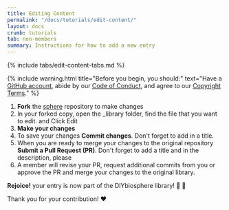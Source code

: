 ```yaml
---
title: Editing Content
permalink: "/docs/tutorials/edit-content/"
layout: docs
crumb: tutorials
tab: non-members
summary: Instructions for how to add a new entry
---
```


{% include tabs/edit-content-tabs.md %}


{% include warning.html title="Before you begin, you should:" text="Have a [GitHub account](https://github.com/join), abide by our [Code of Conduct](http://sphere.diybio.org/docs/about/coc/), and agree to our [Copyright Terms](http://sphere.diybio.org/docs/about/copyright/terms-of-use/)." %}

1. **Fork** the [sphere] repository to make changes
2. In your forked copy, open the _library folder, find the file that you want to edit. and Click Edit
4. **Make your changes**
5. To save your changes **Commit changes**. Don't forget to add in a title.
6. When you are ready to merge your changes to the original repository **Submit a Pull Request (PR)**. Don't forget to add a title and in the description, please
7. A member will revise your PR, request additional commits from you or approve the PR and merge your changes to the original library.

**Rejoice!** your entry is now part of the DIYbiosphere library! :clap: :clap:

Thank you for your contribution! :heart:


[helpful hints]: /docs/help/hints/
[sphere]: https://github.com/DIYbiosphere/sphere
[add an entry]: /docs/help/tutorials/add-entry
[6 steps]: /docs/help/tutorials/add-entry-member
[4 steps]: /docs/help/tutorials/add-entry-teams
[development community]: #
[entry template]: https://gist.githubusercontent.com/ahuacatl/954444c7f15a27190b0fd52e0021a58c/raw/91412b5ba78fb082b349776cf0a75d3c82f35da0/front-matter-template.md
[classification of entries]: #
[naming convention]: #
[installation]: /docs/help/install/
